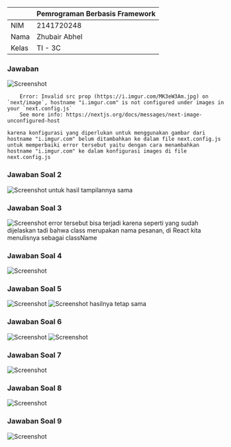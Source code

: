 |  | Pemrograman Berbasis Framework |
|--|--|
| NIM | 2141720248 |
| Nama | Zhubair Abhel |
| Kelas | TI - 3C |

### Jawaban
![Screenshot](assets-report/1.png)

        Error: Invalid src prop (https://i.imgur.com/MK3eW3Am.jpg) on `next/image`, hostname "i.imgur.com" is not configured under images in your `next.config.js`
        See more info: https://nextjs.org/docs/messages/next-image-unconfigured-host

    karena konfigurasi yang diperlukan untuk menggunakan gambar dari hostname "i.imgur.com" belum ditambahkan ke dalam file next.config.js
    untuk memperbaiki error tersebut yaitu dengan cara menambahkan hostname "i.imgur.com" ke dalam konfigurasi images di file next.config.js 

### Jawaban Soal 2
![Screenshot](assets-report/2.png)
untuk hasil tampilannya sama 

### Jawaban Soal 3
![Screenshot](assets-report/3.png)
error tersebut bisa terjadi karena seperti yang sudah dijelaskan tadi bahwa class merupakan nama pesanan, di React kita menulisnya sebagai className

### Jawaban Soal 4
![Screenshot](assets-report/4.png)

### Jawaban Soal 5
![Screenshot](assets-report/5.1.png)
![Screenshot](assets-report/4.png)
 hasilnya tetap sama

### Jawaban Soal 6
![Screenshot](assets-report/6.1.png)
![Screenshot](assets-report/6.2.png)

### Jawaban Soal 7
![Screenshot](assets-report/7.png)

### Jawaban Soal 8
![Screenshot](assets-report/8.png)

### Jawaban Soal 9
![Screenshot](assets-report/9.png)